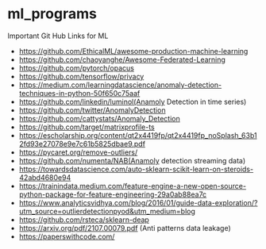 # ml_programs

Important Git Hub Links for ML

* https://github.com/EthicalML/awesome-production-machine-learning
* https://github.com/chaoyanghe/Awesome-Federated-Learning
* https://github.com/pytorch/opacus
* https://github.com/tensorflow/privacy
* https://medium.com/learningdatascience/anomaly-detection-techniques-in-python-50f650c75aaf
* https://github.com/linkedin/luminol(Anamoly Detection in time series)
* https://github.com/twitter/AnomalyDetection
* https://github.com/cattystats/Anomaly_Detection
* https://github.com/target/matrixprofile-ts
* https://escholarship.org/content/qt2x4419fp/qt2x4419fp_noSplash_63b12fd93e27078e9e7c61b5825dbae9.pdf
* https://pycaret.org/remove-outliers/
* https://github.com/numenta/NAB(Anamoly detection streaming data)
* https://towardsdatascience.com/auto-sklearn-scikit-learn-on-steroids-42abd4680e94
* https://trainindata.medium.com/feature-engine-a-new-open-source-python-package-for-feature-engineering-29a0ab88ea7c
* https://www.analyticsvidhya.com/blog/2016/01/guide-data-exploration/?utm_source=outlierdetectionpyod&utm_medium=blog
* https://github.com/rsteca/sklearn-deap
* https://arxiv.org/pdf/2107.00079.pdf (Anti patterns data leakage)
* https://paperswithcode.com/
